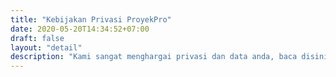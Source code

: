 ```yaml
---
title: "Kebijakan Privasi ProyekPro"
date: 2020-05-20T14:34:52+07:00
draft: false
layout: "detail"
description: "Kami sangat menghargai privasi dan data anda, baca disini mengenai kebijakan privasi yang kami terapkan."
---
```


